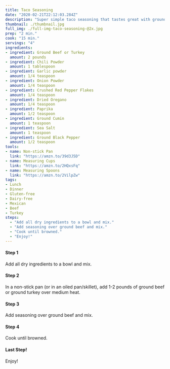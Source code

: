```yaml
---
title: Taco Seasoning
date: "2020-02-21T22:12:03.284Z"
description: "Super simple taco seasoning that tastes great with ground beef or ground turkey. Tastes the best on Tuesdays."
thumbnail: ./thumbnail.jpg
full_img: ./full-img-taco-seasoning-@2x.jpg
prep: "2 min."
cook: "15 min."
servings: "4"
ingredients:
- ingredient: Ground Beef or Turkey
  amount: 2 pounds
- ingredient: Chili Powder
  amount: 1 tablespoon
- ingredient: Garlic powder
  amount: 1/4 teaspoon
- ingredient: Onion Powder
  amount: 1/4 teaspoon
- ingredient: Crushed Red Pepper Flakes
  amount: 1/4 teaspoon
- ingredient: Dried Oregano
  amount: 1/4 teaspoon
- ingredient: Paprika
  amount: 1/2 teaspoon
- ingredient: Ground Cumin
  amount: 1 teaspoon
- ingredient: Sea Salt
  amount: 1 teaspoon
- ingredient: Ground Black Pepper
  amount: 1/2 teaspoon
tools:
- name: Non-stick Pan
  link: "https://amzn.to/39d3J5D"
- name: Measuring Cups
  link: "https://amzn.to/2HQxsFq"
- name: Measuring Spoons
  link: "https://amzn.to/2VilpZw"
tags:
- Lunch
- Dinner
- Gluten-free
- Dairy-free
- Mexican
- Beef
- Turkey
steps:
  - "Add all dry ingredients to a bowl and mix."
  - "Add seasoning over ground beef and mix."
  - "Cook until browned."
  - "Enjoy!"
---
```


#### Step 1

Add all dry ingredients to a bowl and mix.

#### Step 2

In a non-stick pan (or in an oiled pan/skillet), add 1-2 pounds of ground beef or ground turkey over medium heat.

#### Step 3

Add seasoning over ground beef and mix.

#### Step 4

Cook until browned.

#### Last Step!

Enjoy!

